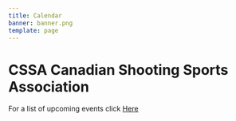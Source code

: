 ```yaml
---
title: Calendar
banner: banner.png
template: page
---
```


# CSSA Canadian Shooting Sports Association

For a list of upcoming events click [Here](https://cssa-cila.org/upcoming-events-matches/)

